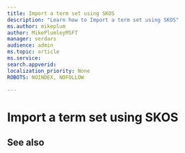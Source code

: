 ```yaml
---
title: Import a term set using SKOS
description: "Learn how to Import a term set using SKOS"
ms.author: mikeplum
author: MikePlumleyMSFT
manager: serdars
audience: admin
ms.topic: article
ms.service: 
search.appverid: 
localization_priority: None
ROBOTS: NOINDEX, NOFOLLOW

---
```

# Import a term set using SKOS

## See also



  






